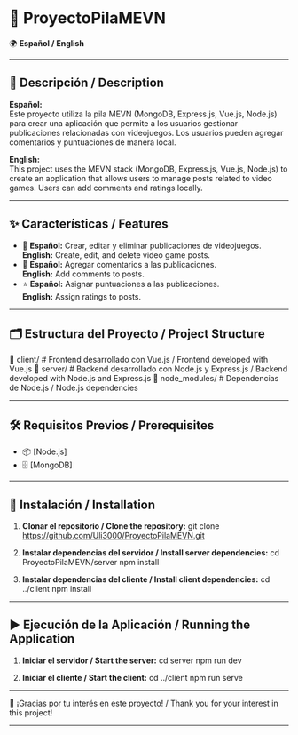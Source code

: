 # 🌟 ProyectoPilaMEVN

🌍 **Español / English**

---

## 📖 Descripción / Description

**Español:**  
Este proyecto utiliza la pila MEVN (MongoDB, Express.js, Vue.js, Node.js) para crear una aplicación que permite a los usuarios gestionar publicaciones relacionadas con videojuegos. Los usuarios pueden agregar comentarios y puntuaciones de manera local.

**English:**  
This project uses the MEVN stack (MongoDB, Express.js, Vue.js, Node.js) to create an application that allows users to manage posts related to video games. Users can add comments and ratings locally.

---

## ✨ Características / Features

- 📌 **Español:** Crear, editar y eliminar publicaciones de videojuegos.  
  **English:** Create, edit, and delete video game posts.  
- 💬 **Español:** Agregar comentarios a las publicaciones.  
  **English:** Add comments to posts.  
- ⭐ **Español:** Asignar puntuaciones a las publicaciones.  
  **English:** Assign ratings to posts.

---

## 🗂️ Estructura del Proyecto / Project Structure

📂 client/ # Frontend desarrollado con Vue.js / Frontend developed with Vue.js
📂 server/ # Backend desarrollado con Node.js y Express.js / Backend developed with Node.js and Express.js
📂 node_modules/ # Dependencias de Node.js / Node.js dependencies

---

## 🛠️ Requisitos Previos / Prerequisites

- 📦 [Node.js]
- 🗄️ [MongoDB]

---

## 🚀 Instalación / Installation

1. **Clonar el repositorio / Clone the repository:**
   git clone https://github.com/Uli3000/ProyectoPilaMEVN.git
   
2. **Instalar dependencias del servidor / Install server dependencies:**
   cd ProyectoPilaMEVN/server
   npm install
   
3. **Instalar dependencias del cliente / Install client dependencies:**
   cd ../client
   npm install

---

## ▶️ Ejecución de la Aplicación / Running the Application

1. **Iniciar el servidor / Start the server:**
   cd server
   npm run dev
   
2. **Iniciar el cliente / Start the client:**
   cd ../client
   npm run serve

---

🎉 ¡Gracias por tu interés en este proyecto! / Thank you for your interest in this project!

---
